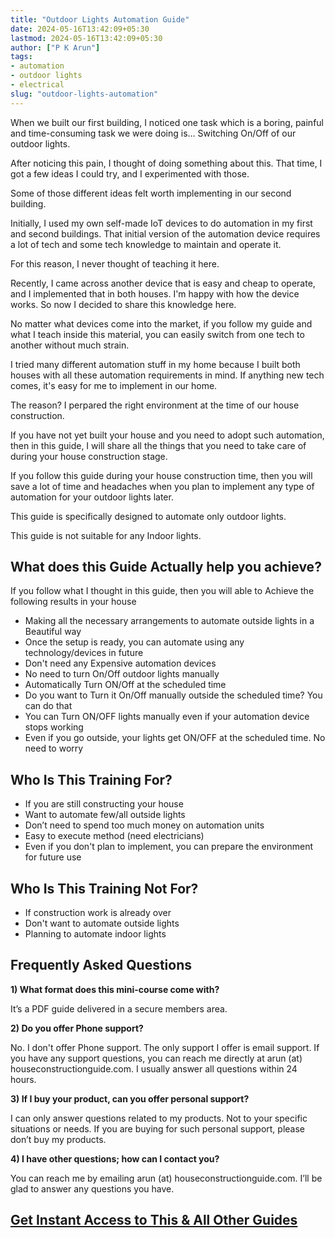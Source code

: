 ```yaml
---
title: "Outdoor Lights Automation Guide"
date: 2024-05-16T13:42:09+05:30
lastmod: 2024-05-16T13:42:09+05:30
author: ["P K Arun"]
tags: 
- automation
- outdoor lights
- electrical
slug: "outdoor-lights-automation"
---
```

When we built our first building, I noticed one task which is a boring, painful and time-consuming task we were doing is… Switching On/Off of our outdoor lights.

After noticing this pain, I thought of doing something about this. That time, I got a few ideas I could try, and I experimented with those. 

Some of those different ideas felt worth implementing in our second building. 

Initially, I used my own self-made IoT devices to do automation in my first and second buildings. That initial version of the automation device requires a lot of tech and some tech knowledge to maintain and operate it.

For this reason, I never thought of teaching it here. 

Recently, I came across another device that is easy and cheap to operate, and I implemented that in both houses. I'm happy with how the device works. So now I decided to share this knowledge here.

No matter what devices come into the market, if you follow my guide and what I teach inside this material, you can easily switch from one tech to another without much strain.

I tried many different automation stuff in my home because I built both houses with all these automation requirements in mind. If anything new tech comes, it's easy for me to implement in our home. 

The reason? I perpared the right environment at the time of our house construction.  

If you have not yet built your house and you need to adopt such automation, then in this guide, I will share all the things that you need to take care of during your house construction stage.

If you follow this guide during your house construction time, then you will save a lot of time and headaches when you plan to implement any type of automation for your outdoor lights later.

This guide is specifically designed to automate only outdoor lights. 

This guide is not suitable for any Indoor lights.

## What does this Guide Actually help you achieve? 

If you follow what I thought in this guide, then you will able to Achieve the following results in your house 

- Making all the necessary arrangements to automate outside lights in a Beautiful way
- Once the setup is ready, you can automate using any technology/devices in future 
- Don't need any Expensive automation devices 
- No need to turn On/Off outdoor lights manually
- Automatically Turn ON/Off at the scheduled time 
- Do you want to Turn it On/Off manually outside the scheduled time? You can do that
- You can Turn ON/OFF lights manually even if your automation device stops working
- Even if you go outside, your lights get ON/OFF at the scheduled time. No need to worry

## Who Is This Training For?
- If you are still constructing your house
- Want to automate few/all outside lights
- Don’t need to spend too much money on automation units
- Easy to execute method (need electricians)
- Even if you don't plan to implement, you can prepare the environment for future use


## Who Is This Training Not For?
- If construction work is already over
- Don't want to automate outside lights
- Planning to automate indoor lights


## Frequently Asked Questions

**1\) What format does this mini-course come with?**

It’s a PDF guide delivered in a secure members area. 

**2\) Do you offer Phone support?**

No. I don't offer Phone support. The only support I offer is email support. If you have any support questions, you can reach me directly at arun (at) houseconstructionguide.com. I usually answer all questions within 24 hours.

**3\) If I buy your product, can you offer personal support?**

I can only answer questions related to my products. Not to your specific situations or needs. If you are buying for such personal support, please don’t buy my products.

**4\) I have other questions; how can I contact you?**

You can reach me by emailing arun (at) houseconstructionguide.com. I’ll be glad to answer any questions you have.

## [Get Instant Access to This & All Other Guides](https://houseconstructionguide.com/products/#all-access-pass)